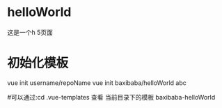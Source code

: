 # helloWorld
这是一个h 5页面

# 初始化模板 
vue init username/repoName <project-name>
vue init baxibaba/helloWorld abc

#可以通过:cd .vue-templates 查看 当前目录下的模板
baxibaba-helloWorld
